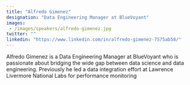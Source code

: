 ```yaml
---
title: "Alfredo Gimenez"
designation: "Data Engineering Manager at BlueVoyant"
images: 
 - /images/speakers/alfredo-gimenez.jpg
twitter: ""
linkedin: "https://www.linkedin.com/in/alfredo-gimenez-7575ab58/"
---
```


Alfredo Gimenez is a Data Engineering Manager at BlueVoyant who is passionate about bridging the wide gap between data science and data engineering. Previously he led a data integration effort at Lawrence Livermore National Labs for performance monitoring